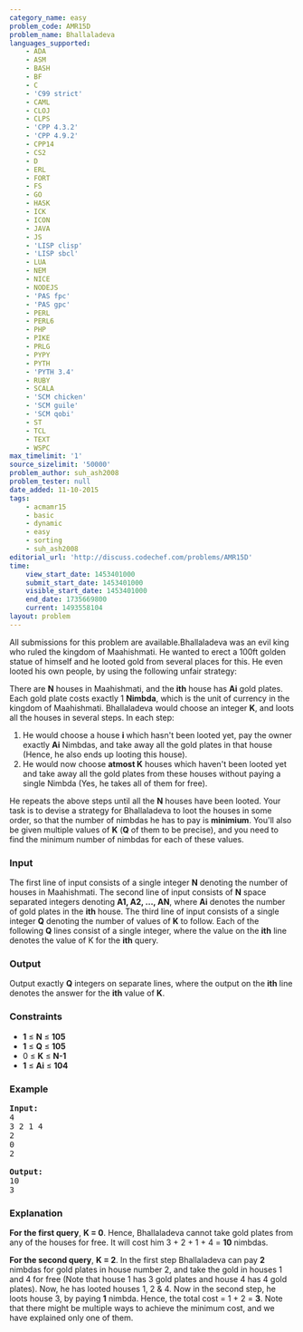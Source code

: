 ```yaml
---
category_name: easy
problem_code: AMR15D
problem_name: Bhallaladeva
languages_supported:
    - ADA
    - ASM
    - BASH
    - BF
    - C
    - 'C99 strict'
    - CAML
    - CLOJ
    - CLPS
    - 'CPP 4.3.2'
    - 'CPP 4.9.2'
    - CPP14
    - CS2
    - D
    - ERL
    - FORT
    - FS
    - GO
    - HASK
    - ICK
    - ICON
    - JAVA
    - JS
    - 'LISP clisp'
    - 'LISP sbcl'
    - LUA
    - NEM
    - NICE
    - NODEJS
    - 'PAS fpc'
    - 'PAS gpc'
    - PERL
    - PERL6
    - PHP
    - PIKE
    - PRLG
    - PYPY
    - PYTH
    - 'PYTH 3.4'
    - RUBY
    - SCALA
    - 'SCM chicken'
    - 'SCM guile'
    - 'SCM qobi'
    - ST
    - TCL
    - TEXT
    - WSPC
max_timelimit: '1'
source_sizelimit: '50000'
problem_author: suh_ash2008
problem_tester: null
date_added: 11-10-2015
tags:
    - acmamr15
    - basic
    - dynamic
    - easy
    - sorting
    - suh_ash2008
editorial_url: 'http://discuss.codechef.com/problems/AMR15D'
time:
    view_start_date: 1453401000
    submit_start_date: 1453401000
    visible_start_date: 1453401000
    end_date: 1735669800
    current: 1493558104
layout: problem
---
```

All submissions for this problem are available.Bhallaladeva was an evil king who ruled the kingdom of Maahishmati. He wanted to erect a 100ft golden statue of himself and he looted gold from several places for this. He even looted his own people, by using the following unfair strategy:

There are **N** houses in Maahishmati, and the **ith** house has **Ai** gold plates. Each gold plate costs exactly 1 **Nimbda**, which is the unit of currency in the kingdom of Maahishmati. Bhallaladeva would choose an integer **K**, and loots all the houses in several steps. In each step:

1. He would choose a house **i** which hasn't been looted yet, pay the owner exactly **Ai** Nimbdas, and take away all the gold plates in that house (Hence, he also ends up looting this house).
2. He would now choose **atmost K** houses which haven't been looted yet and take away all the gold plates from these houses without paying a single Nimbda (Yes, he takes all of them for free).

He repeats the above steps until all the **N** houses have been looted. Your task is to devise a strategy for Bhallaladeva to loot the houses in some order, so that the number of nimbdas he has to pay is **minimium**. You'll also be given multiple values of **K** (**Q** of them to be precise), and you need to find the minimum number of nimbdas for each of these values.

### Input

The first line of input consists of a single integer **N** denoting the number of houses in Maahishmati. The second line of input consists of **N** space separated integers denoting **A1, A2, ..., AN**, where **Ai** denotes the number of gold plates in the **ith** house. The third line of input consists of a single integer **Q** denoting the number of values of **K** to follow. Each of the following **Q** lines consist of a single integer, where the value on the **ith** line denotes the value of K for the **ith** query.

### Output

Output exactly **Q** integers on separate lines, where the output on the **ith** line denotes the answer for the **ith** value of **K**.

### Constraints

- **1** ≤ **N** ≤ **105**
- **1** ≤ **Q** ≤ **105**
- 0 ≤ **K** ≤ **N-1**
- **1** ≤ **Ai** ≤ **104**

### Example

<pre><b>Input:</b>
4
3 2 1 4
2
0
2

<b>Output:</b>
10
3
</pre>
### Explanation

**For the first query**, **K = 0**. Hence, Bhallaladeva cannot take gold plates from any of the houses for free. It will cost him 3 + 2 + 1 + 4 = **10** nimbdas.

**For the second query**, **K = 2**. In the first step Bhallaladeva can pay **2** nimbdas for gold plates in house number 2, and take the gold in houses 1 and 4 for free (Note that house 1 has 3 gold plates and house 4 has 4 gold plates). Now, he has looted houses 1, 2 &amp; 4. Now in the second step, he loots house 3, by paying **1** nimbda. Hence, the total cost = 1 + 2 = **3**. Note that there might be multiple ways to achieve the minimum cost, and we have explained only one of them.

